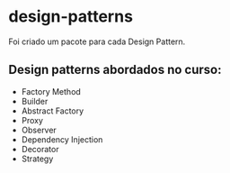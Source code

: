 # design-patterns

Foi criado um pacote para cada Design Pattern.

## Design patterns abordados no curso:

- Factory Method
- Builder
- Abstract Factory
- Proxy
- Observer
- Dependency Injection
- Decorator
- Strategy
